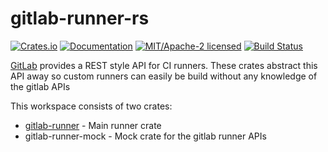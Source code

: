 # gitlab-runner-rs

[![Crates.io][crates-badge]][crates-url]
[![Documentation][docs-badge]][docs-url]
[![MIT/Apache-2 licensed][license-badge]][license-url]
[![Build Status][actions-badge]][actions-url]

[crates-badge]: https://img.shields.io/crates/v/gitlab-runner
[crates-url]: https://crates.io/crates/gitlab-runner
[docs-badge]: https://docs.rs/gitlab-runner/badge.svg
[docs-url]: https://docs.rs/gitlab-runner
[license-badge]: https://img.shields.io/badge/license-MIT_OR_Apache--2-blue.svg
[license-url]: LICENSE-APACHE
[actions-badge]: https://github.com/collabora/gitlab-runner-rs/workflows/CI/badge.svg
[actions-url]:https://github.com/collabora/gitlab-runner-rs/actions?query=workflow%3ACI


[GitLab](https://gitlab.com) provides a REST style API for CI runners. These
crates abstract this API away so custom runners can easily be build without
any knowledge of the gitlab APIs

This workspace consists of two crates:
* [gitlab-runner](gitlab-runner/README.md) - Main runner crate
* gitlab-runner-mock - Mock crate for the gitlab runner APIs
